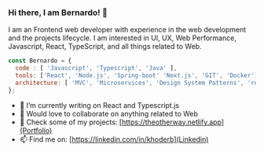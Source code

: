 ### Hi there, I am Bernardo! 👋

I am an Frontend web developer with experience in the web development and the projects lifecycle. I am interested in UI, UX, Web Performance, Javascript, React, TypeScript, and all things related to Web.

```js
const Bernardo = {
  code : [ 'Javascript', 'Typescript', 'Java' ],
  tools: ['React', 'Node.js', 'Spring-boot' 'Next.js', 'GIT', 'Docker'], 
  architecture: [ 'MVC', 'Microservices', 'Design System Patterns', 'responsive-web-design' ] ,
};

```


- 🔭 I’m currently writing on React and Typescript.js
- 👯 Would love to collaborate on anything related to Web
- 🌱 Check some of my projects: [https://theotherway.netlify.app](Portfolio)
- 📫 Find me on: [https://linkedin.com/in/khoderb](Linkedin)


